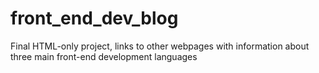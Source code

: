 # front_end_dev_blog
Final HTML-only project, links to other webpages with information about three main front-end development languages
